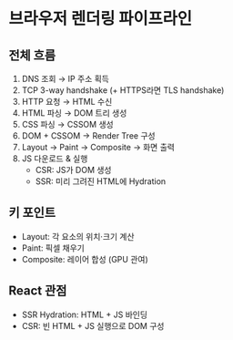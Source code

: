 # 브라우저 렌더링 파이프라인

## 전체 흐름

1. DNS 조회 → IP 주소 획득
2. TCP 3-way handshake (+ HTTPS라면 TLS handshake)
3. HTTP 요청 → HTML 수신
4. HTML 파싱 → DOM 트리 생성
5. CSS 파싱 → CSSOM 생성
6. DOM + CSSOM → Render Tree 구성
7. Layout → Paint → Composite → 화면 출력
8. JS 다운로드 & 실행
   - CSR: JS가 DOM 생성
   - SSR: 미리 그려진 HTML에 Hydration

## 키 포인트

- Layout: 각 요소의 위치·크기 계산
- Paint: 픽셀 채우기
- Composite: 레이어 합성 (GPU 관여)

## React 관점

- SSR Hydration: HTML + JS 바인딩
- CSR: 빈 HTML + JS 실행으로 DOM 구성
